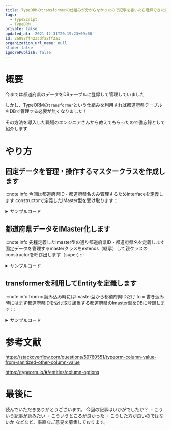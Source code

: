 ```yaml
---
title: TypeORMのtransformerの仕組みが分からなかったので記事を書いたら理解できた話
tags:
  - TypeScript
  - TypeORM
private: false
updated_at: '2021-12-31T20:19:23+09:00'
id: 2a892ff423cdfa2ff2a1
organization_url_name: null
slide: false
ignorePublish: false
---
```

# 概要
今までは都道府県のデータをDBテーブルに登録して管理していました

しかし、TypeORMの`transformer`という仕組みを利用すれば都道府県テーブルをDBで管理する必要が無くなりました！

その方法を導入した職場のエンジニアさんから教えてもらったので備忘録として紹介します


# やり方

## 固定データを管理・操作するマスタークラスを作成します

:::note info
今回は都道府県ID・都道府県名のみ管理するためinterfaceを定義します
constructorで定義したIMaster型を受け取ります
:::

<details><summary>サンプルコード</summary><div>

```
export class Master {
  private readonly masters: IMaster[]
  
  constructor(masters: IMaster[]) {
    this.masters = masters
  }

  findNameById(id: number) {
    return this.masters.find((v) => v.id === Number(id))
  }

  findIdByName(name: string) {
    return this.masters.find((v) => v.name === name)
  }
}

export interface IMaster {
  id: number
  name: string
}

```
</div></details>


## 都道府県データをIMaster化します

:::note info
先程定義したImaster型の通り都道府県ID・都道府県名を定義します
固定データを管理するmasterクラスをextends（継承）して親クラスのconstructorを呼び出します（super)
:::

<details><summary>サンプルコード</summary><div>

```
import { IMaster, Master } from './master.master'

const PREFECTURE: IMaster[] = [
  {
    id: 1,
    name: '北海道',
  },
  {
    id: 2,
    name: '青森県',
  },
  // 省略します
  {
    id: 47,
    name: '沖縄県',
  },
]

class PrefectureMaster extends Master {
  constructor() {
    super(PREFECTURE)
  }
}

export const Prefecture = new PrefectureMaster()
```
</div></details>


## transformerを利用してEntityを定義します

:::note info
from = 読み込み時にはImaster型から都道府県IDだけ
to = 書き込み時にはまず都道府県IDを受け取り該当する都道府県のImaster型をDBに登録します
:::

<details><summary>サンプルコード</summary><div>

```
  @Column('tinyint', {
    unsigned: true,
    comment: '都道府県ID',
    transformer: {
      from(id: number): IMaster {
        return Prefecture.findNameById(id)
      },
      to(value: IMaster): number {
        return value.id
      },
    },
  })
  prefecture_id: IMaster
```
</div></details>

# 参考文献

https://stackoverflow.com/questions/59760551/typeorm-column-value-from-sanitized-other-column-value

https://typeorm.io/#/entities/column-options

# 最後に

読んでいただきありがとうございます。
今回の記事はいかがでしたか？
・こういう記事が読みたい
・こういうところが良かった
・こうした方が良いのではないか
などなど、率直なご意見を募集しております。
